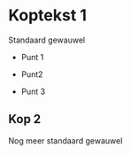 Koptekst 1
==========

Standaard gewauwel

-   Punt 1

-   Punt2

-   Punt 3

Kop 2
-----

Nog meer standaard gewauwel
